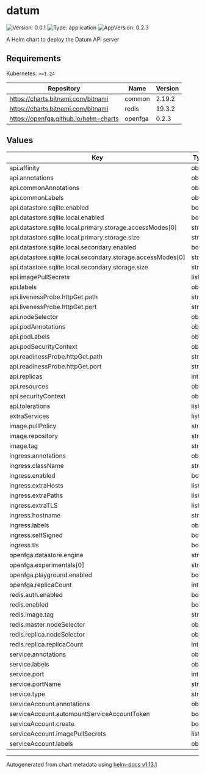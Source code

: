 # datum

![Version: 0.0.1](https://img.shields.io/badge/Version-0.0.1-informational?style=flat-square) ![Type: application](https://img.shields.io/badge/Type-application-informational?style=flat-square) ![AppVersion: 0.2.3](https://img.shields.io/badge/AppVersion-0.2.3-informational?style=flat-square)

A Helm chart to deploy the Datum API server

## Requirements

Kubernetes: `>=1.24`

| Repository | Name | Version |
|------------|------|---------|
| https://charts.bitnami.com/bitnami | common | 2.19.2 |
| https://charts.bitnami.com/bitnami | redis | 19.3.2 |
| https://openfga.github.io/helm-charts | openfga | 0.2.3 |

## Values

| Key | Type | Default | Description |
|-----|------|---------|-------------|
| api.affinity | object | `{}` |  |
| api.annotations | object | `{}` |  |
| api.commonAnnotations | object | `{}` |  |
| api.commonLabels | object | `{}` |  |
| api.datastore.sqlite.enabled | bool | `true` |  |
| api.datastore.sqlite.local.enabled | bool | `true` |  |
| api.datastore.sqlite.local.primary.storage.accessModes[0] | string | `"ReadWriteOnce"` |  |
| api.datastore.sqlite.local.primary.storage.size | string | `"1Gi"` |  |
| api.datastore.sqlite.local.secondary.enabled | bool | `true` |  |
| api.datastore.sqlite.local.secondary.storage.accessModes[0] | string | `"ReadWriteOnce"` |  |
| api.datastore.sqlite.local.secondary.storage.size | string | `"1Gi"` |  |
| api.imagePullSecrets | list | `[]` |  |
| api.labels | object | `{}` |  |
| api.livenessProbe.httpGet.path | string | `"/metrics"` |  |
| api.livenessProbe.httpGet.port | string | `"http"` |  |
| api.nodeSelector | object | `{}` |  |
| api.podAnnotations | object | `{}` |  |
| api.podLabels | object | `{}` |  |
| api.podSecurityContext | object | `{}` |  |
| api.readinessProbe.httpGet.path | string | `"/metrics"` |  |
| api.readinessProbe.httpGet.port | string | `"http"` |  |
| api.replicas | int | `1` |  |
| api.resources | object | `{}` |  |
| api.securityContext | object | `{}` |  |
| api.tolerations | list | `[]` |  |
| extraServices | list | `[]` |  |
| image.pullPolicy | string | `"IfNotPresent"` |  |
| image.repository | string | `"ghcr.io/datumforge/datum"` |  |
| image.tag | string | `"1391-de0a31b1"` |  |
| ingress.annotations | object | `{}` |  |
| ingress.className | string | `""` |  |
| ingress.enabled | bool | `false` |  |
| ingress.extraHosts | list | `[]` |  |
| ingress.extraPaths | list | `[]` |  |
| ingress.extraTLS | list | `[]` |  |
| ingress.hostname | string | `"datum.example.com"` |  |
| ingress.labels | object | `{}` |  |
| ingress.selfSigned | bool | `false` |  |
| ingress.tls | bool | `true` |  |
| openfga.datastore.engine | string | `"memory"` |  |
| openfga.experimentals[0] | string | `"check-query-cache"` |  |
| openfga.playground.enabled | bool | `false` |  |
| openfga.replicaCount | int | `1` |  |
| redis.auth.enabled | bool | `false` |  |
| redis.enabled | bool | `true` |  |
| redis.image.tag | string | `"7.0.13-debian-11-r10"` |  |
| redis.master.nodeSelector | object | `{}` |  |
| redis.replica.nodeSelector | object | `{}` |  |
| redis.replica.replicaCount | int | `1` |  |
| service.annotations | object | `{}` |  |
| service.labels | object | `{}` |  |
| service.port | int | `17608` |  |
| service.portName | string | `"http"` |  |
| service.type | string | `"ClusterIP"` |  |
| serviceAccount.annotations | object | `{}` |  |
| serviceAccount.automountServiceAccountToken | bool | `true` |  |
| serviceAccount.create | bool | `true` |  |
| serviceAccount.imagePullSecrets | list | `[]` |  |
| serviceAccount.labels | object | `{}` |  |

----------------------------------------------
Autogenerated from chart metadata using [helm-docs v1.13.1](https://github.com/norwoodj/helm-docs/releases/v1.13.1)
